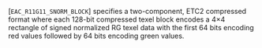 [`EAC_R11G11_SNORM_BLOCK`] specifies a two-component, ETC2
compressed format where each 128-bit compressed texel block encodes a
4×4 rectangle of signed normalized RG texel data with the first 64
bits encoding red values followed by 64 bits encoding green values.